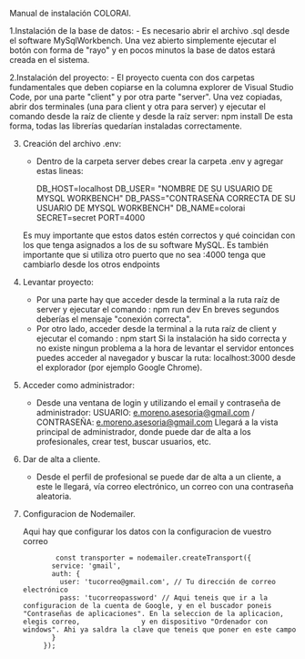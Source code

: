 Manual de instalación COLORAI.

1.Instalación de la base de datos:
	- Es necesario abrir el archivo .sql desde el software MySqlWorkbench. Una vez abierto simplemente ejecutar el botón con forma de "rayo" y en pocos minutos la base de datos estará creada en el sistema.

2.Instalación del proyecto:
	- El proyecto cuenta con dos carpetas fundamentales que deben copiarse en la columna explorer de Visual Studio Code, por una parte "client" y por 		otra parte "server".
	Una vez copiadas, abrir dos terminales (una para client y otra para server) y ejecutar el comando desde la raíz de cliente y desde la raíz server: 		npm install
	De esta forma, todas las librerías quedarían instaladas correctamente.

3. Creación del archivo .env:
	- Dentro de la carpeta server debes crear la carpeta .env y agregar estas lineas:

		DB_HOST=localhost
		DB_USER= "NOMBRE DE SU USUARIO DE MYSQL WORKBENCH"
		DB_PASS="CONTRASEÑA CORRECTA DE SU USUARIO DE MYSQL WORKBENCH"
		DB_NAME=colorai
		SECRET=secret
		PORT=4000

	Es muy importante que estos datos estén correctos y qué coincidan con los que tenga asignados a los de su software MySQL. 
	Es también importante que si utiliza otro puerto que no sea :4000 tenga que cambiarlo desde los otros endpoints

4. Levantar proyecto:
	- Por una parte hay que acceder desde la terminal a la ruta raíz de server y ejecutar el comando : npm run dev 
		En breves segundos deberías el mensaje "conexión correcta". 
	- Por otro lado, acceder desde la terminal a la ruta raíz de client y ejecutar el comando : npm start 
		Si la instalación ha sido correcta y no existe ningun problema a la hora de levantar el servidor entonces puedes acceder al navegador y buscar la ruta: localhost:3000 desde el explorador (por ejemplo Google Chrome).

5. Acceder como administrador:
	- Desde una ventana de login y utilizando el email y contraseña de administrador: 
			USUARIO: e.moreno.asesoria@gmail.com / CONTRASEÑA: e.moreno.asesoria@gmail.com
		Llegará a la vista principal de administrador, donde puede dar de alta a los profesionales, crear test, buscar usuarios, etc.

6. Dar de alta a cliente.	
	- Desde el perfil de profesional se puede dar de alta a un cliente, a este le llegará, vía correo electrónico, un correo con una contraseña aleatoria.

7. Configuracion de Nodemailer.

   Aqui hay que configurar los datos con la configuracion de vuestro correo

			   const transporter = nodemailer.createTransport({
			  service: 'gmail',
			  auth: {
			    user: 'tucorreo@gmail.com', // Tu dirección de correo electrónico
			    pass: 'tucorreopassword' // Aqui teneis que ir a la configuracion de la cuenta de Google, y en el buscador poneis "Contraseñas de aplicaciones". En la seleccion de la aplicacion, elegis correo, 				y en dispositivo "Ordenador con windows". Ahi ya saldra la clave que teneis que poner en este campo 
			  }
			});
